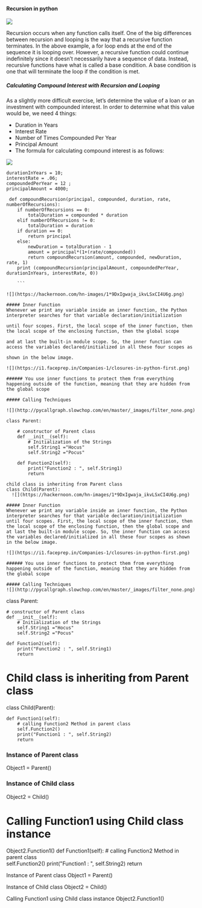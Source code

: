 #### Recursion in python

![](https://hackernoon.com/hn-images/1*fRTXgLKPanRlrZTd8V02yw.png)

Recursion occurs when any function calls itself. One of the big differences between recursion and looping is the way that a recursive function terminates. In the above example, a for loop ends at the end of the sequence it is looping over. However, a recursive function could continue indefinitely since it doesn’t necessarily have a sequence of data. Instead, recursive functions have what is called a base condition. A base condition is one that will terminate the loop if the condition is met.

##### Calculating Compound Interest with Recursion and Looping

As a slightly more difficult exercise, let’s determine the value of a loan or an investment with compounded interest. In order to determine what this value would be, we need 4 things:

- Duration in Years
- Interest Rate
- Number of Times Compounded Per Year
- Principal Amount
- The formula for calculating compound interest is as follows:

![](https://hackernoon.com/hn-images/1*UqPzTlpM_Ny1VoBjeim39g.png)

``` 
durationInYears = 10;
interestRate = .06;
compoundedPerYear = 12 ;
principalAmount = 4000;
 
 def compoundRecursion(principal, compounded, duration, rate, numberOfRecursions):
    if numberOfRecursions == 0:
        totalDuration = compounded * duration
    elif numberOfRecursions != 0:
        totalDuration = duration
    if duration == 0:
        return principal
    else:
        newDuration = totalDuration - 1
        amount = principal*(1+(rate/compounded))
        return compoundRecursion(amount, compounded, newDuration, rate, 1)
	print (compoundRecursion(principalAmount, compoundedPerYear, durationInYears, interestRate, 0))
	
	```
	
![](https://hackernoon.com/hn-images/1*9DxIgwaja_ikvLSxCI4U6g.png)

##### Inner Function
Whenever we print any variable inside an inner function, the Python interpreter searches for that variable declaration/initialization

until four scopes. First, the local scope of the inner function, then the local scope of the enclosing function, then the global scope 

and at last the built-in module scope. So, the inner function can access the variables declared/initialized in all these four scopes as

shown in the below image.

![](https://i1.faceprep.in/Companies-1/closures-in-python-first.png)

###### You use inner functions to protect them from everything happening outside of the function, meaning that they are hidden from 
the global scope

##### Calling Techniques

![](http://pycallgraph.slowchop.com/en/master/_images/filter_none.png)

class Parent: 
  
    # constructor of Parent class 
    def __init__(self): 
        # Initialization of the Strings 
        self.String1 ="Hocus"
        self.String2 ="Pocus"
  
    def Function2(self): 
        print("Function2 : ", self.String1) 
        return

child class is inheriting from Parent class 
class Child(Parent): 
  ![](https://hackernoon.com/hn-images/1*9DxIgwaja_ikvLSxCI4U6g.png)

##### Inner Function
Whenever we print any variable inside an inner function, the Python interpreter searches for that variable declaration/initialization until four scopes. First, the local scope of the inner function, then the local scope of the enclosing function, then the global scope and at last the built-in module scope. So, the inner function can access the variables declared/initialized in all these four scopes as shown in the below image.

![](https://i1.faceprep.in/Companies-1/closures-in-python-first.png)

###### You use inner functions to protect them from everything happening outside of the function, meaning that they are hidden from the global scope

##### Calling Techniques
![](http://pycallgraph.slowchop.com/en/master/_images/filter_none.png)

```
class Parent: 
  
    # constructor of Parent class 
    def __init__(self): 
        # Initialization of the Strings 
        self.String1 ="Hocus"
        self.String2 ="Pocus"
  
    def Function2(self): 
        print("Function2 : ", self.String1) 
        return
  
# Child class is inheriting from Parent class 
class Child(Parent): 
  
    def Function1(self): 
        # calling Function2 Method in parent class  
        self.Function2() 
        print("Function1 : ", self.String2) 
        return   
  
### Instance of Parent class 
Object1 = Parent() 
  
### Instance of Child class 
Object2 = Child() 
  
# Calling Function1 using Child class instance 
Object2.Function1()
    def Function1(self): 
        # calling Function2 Method in parent class  
        self.Function2() 
        print("Function1 : ", self.String2) 
        return   
  
 Instance of Parent class 
Object1 = Parent() 
  
 Instance of Child class 
Object2 = Child() 
  
 Calling Function1 using Child class instance 
Object2.Function1()
